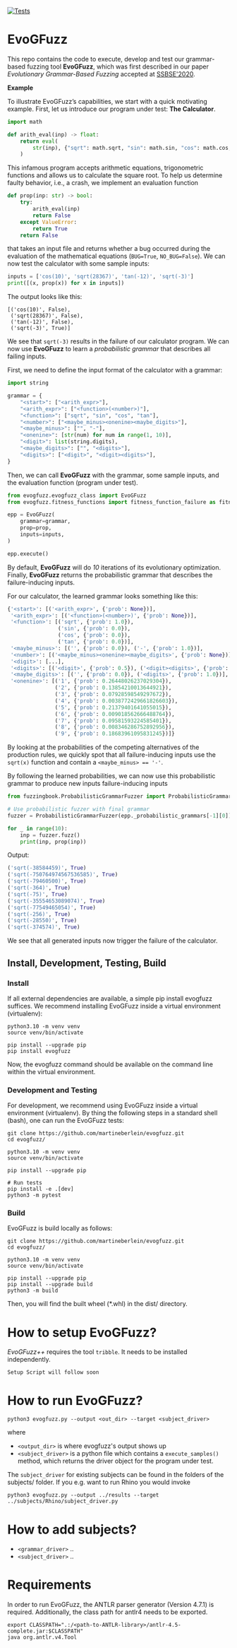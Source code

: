 [![Tests](https://github.com/martineberlein/evogfuzzplusplus/actions/workflows/test_evogfuzz.yml/badge.svg)](https://github.com/martineberlein/evogfuzzplusplus/actions/workflows/test_evogfuzz.yml)
&nbsp;

EvoGFuzz
=======

This repo contains the code to execute, develop and test our grammar-based fuzzing tool **EvoGFuzz**,
which was first described in our paper _Evolutionary Grammar-Based Fuzzing_ accepted at [SSBSE'2020](http://ssbse2020.di.uniba.it/).

**Example**

To illustrate EvoGFuzz’s capabilities, we start with a quick motivating example.
First, let us introduce our program under test: **The Calculator**. 

```python
import math

def arith_eval(inp) -> float:
    return eval(
        str(inp), {"sqrt": math.sqrt, "sin": math.sin, "cos": math.cos, "tan": math.tan}
    )
```

This infamous program accepts arithmetic equations, trigonometric functions and allows us to calculate the square root.
To help us determine faulty behavior, i.e., a crash, we implement an evaluation function

```python 
def prop(inp: str) -> bool:
    try:
        arith_eval(inp)
        return False
    except ValueError:
        return True
    return False
``` 

that takes an input file and returns whether a bug occurred during the evaluation of the mathematical equations (`BUG=True`, `NO_BUG=False`). 
We can now test the calculator with some sample inputs:

```python
inputs = ['cos(10)', 'sqrt(28367)', 'tan(-12)', 'sqrt(-3)']
print([(x, prop(x)) for x in inputs])
```

The output looks like this:

```
[('cos(10)', False),
 ('sqrt(28367)', False),
 ('tan(-12)', False),
 ('sqrt(-3)', True)]
```

We see that `sqrt(-3)` results in the failure of our calculator program.
We can now use **EvoGFuzz** to learn a _probabilistic grammar_ that describes all failing inputs. 

First, we need to define the input format of the calculator with a grammar:
```python
import string

grammar = {
    "<start>": ["<arith_expr>"],
    "<arith_expr>": ["<function>(<number>)"],
    "<function>": ["sqrt", "sin", "cos", "tan"],
    "<number>": ["<maybe_minus><onenine><maybe_digits>"],
    "<maybe_minus>": ["", "-"],
    "<onenine>": [str(num) for num in range(1, 10)],
    "<digit>": list(string.digits),
    "<maybe_digits>": ["", "<digits>"],
    "<digits>": ["<digit>", "<digit><digits>"],
}
```

Then, we can call **EvoGFuzz** with the grammar, some sample inputs, and the evaluation function (program under test).

```python
from evogfuzz.evogfuzz_class import EvoGFuzz
from evogfuzz.fitness_functions import fitness_function_failure as fitness_function

epp = EvoGFuzz(
    grammar=grammar,
    prop=prop,
    inputs=inputs,
)

epp.execute()
```

By default, **EvoGFuzz** will do _10_ iterations of its evolutionary optimization.
Finally, **EvoGFuzz** returns the probabilistic grammar that describes the failure-inducing inputs.

For our calculator, the learned grammar looks something like this:

```python
{'<start>': [('<arith_expr>', {'prob': None})],
 '<arith_expr>': [('<function>(<number>)', {'prob': None})],
 '<function>': [('sqrt', {'prob': 1.0}),
                ('sin', {'prob': 0.0}),
                ('cos', {'prob': 0.0}),
                ('tan', {'prob': 0.0})],
 '<maybe_minus>': [('', {'prob': 0.0}), ('-', {'prob': 1.0})],
 '<number>': [('<maybe_minus><onenine><maybe_digits>', {'prob': None})],
 '<digit>': [...],
 '<digits>': [('<digit>', {'prob': 0.5}), ('<digit><digits>', {'prob': 0.5})],
 '<maybe_digits>': [('', {'prob': 0.0}), ('<digits>', {'prob': 1.0})],
 '<onenine>': [('1', {'prob': 0.26448026237029304}),
               ('2', {'prob': 0.13854210013644921}),
               ('3', {'prob': 0.07928598549297672}),
               ('4', {'prob': 0.0038772429661826603}),
               ('5', {'prob': 0.21379401641055015}),
               ('6', {'prob': 0.009018562666488764}),
               ('7', {'prob': 0.09581593224585401}),
               ('8', {'prob': 0.008346286752892956}),
               ('9', {'prob': 0.18683961095831245})]}
```

By looking at the probabilities of the competing alternatives of the production rules, we quickly spot that all failure-inducing inputs use the `sqrt(x)` function and contain a `<maybe_minus> == '-'`.

By following the learned probabilities, we can now use this probabilistic grammar to produce new inputs failure-inducing inputs  

```python
from fuzzingbook.ProbabilisticGrammarFuzzer import ProbabilisticGrammarFuzzer

# Use probabilistic fuzzer with final grammar
fuzzer = ProbabilisticGrammarFuzzer(epp._probabilistic_grammars[-1][0])

for _ in range(10):
    inp = fuzzer.fuzz()
    print(inp, prop(inp))
```

Output:

```python
('sqrt(-38584459)', True)
('sqrt(-750764974567536585)', True)
('sqrt(-79460500)', True)
('sqrt(-364)', True)
('sqrt(-75)', True)
('sqrt(-35554653089074)', True)
('sqrt(-77549465054)', True)
('sqrt(-256)', True)
('sqrt(-28550)', True)
('sqrt(-374574)', True)
```

We see that all generated inputs now trigger the failure of the calculator.

## Install, Development, Testing, Build

### Install
If all external dependencies are available, a simple pip install evogfuzz suffices.
We recommend installing EvoGFuzz inside a virtual environment (virtualenv):

```
python3.10 -m venv venv
source venv/bin/activate

pip install --upgrade pip
pip install evogfuzz
```

Now, the evogfuzz command should be available on the command line within the virtual environment.

### Development and Testing

For development, we recommend using EvoGFuzz inside a virtual environment (virtualenv).
By thing the following steps in a standard shell (bash), one can run the EvoGFuzz tests:

```
git clone https://github.com/martineberlein/evogfuzz.git
cd evogfuzz/

python3.10 -m venv venv
source venv/bin/activate

pip install --upgrade pip

# Run tests
pip install -e .[dev]
python3 -m pytest
```

### Build

EvoGFuzz is build locally as follows:

```
git clone https://github.com/martineberlein/evogfuzz.git
cd evogfuzz/

python3.10 -m venv venv
source venv/bin/activate

pip install --upgrade pip
pip install --upgrade build
python3 -m build
```

Then, you will find the built wheel (*.whl) in the dist/ directory.

# How to setup EvoGFuzz?

_EvoGFuzz++_ requires the tool `tribble`. It needs to be installed independently.

```
Setup Script will follow soon
```

# How to run EvoGFuzz?


```
python3 evogfuzz.py --output <out_dir> --target <subject_driver>
```

where
* `<output_dir>` is where evogfuzz's output shows up
* `<subject_driver>` is a python file which contains a ``execute_samples()`` method,
  which returns the driver object for the program under test.

The ``subject_driver`` for existing subjects can be found in the folders of the subjects/ folder.
If you e.g. want to run Rhino you would invoke

```
python3 evogfuzz.py --output ../results --target ../subjects/Rhino/subject_driver.py
```

# How to add subjects?

* `<grammar_driver>` ..
* `<subject_driver>` ..

# Requirements

In order to run EvoGFuzz, the ANTLR parser generator (Version 4.7.1) is required.
Additionally, the class path for antlr4 needs to be exported.

```
export CLASSPATH=".:/<path-to-ANTLR-library>/antlr-4.5-complete.jar:$CLASSPATH"
java org.antlr.v4.Tool
```
